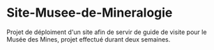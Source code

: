 # Site-Musee-de-Mineralogie

Projet de déploiment d'un site afin de servir de guide de visite pour le Musée des Mines, projet effectué durant deux semaines.
